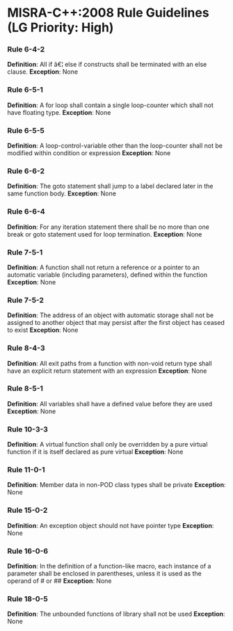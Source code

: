 # MISRA-C++:2008 Rule Guidelines (LG Priority: High)

### Rule 6-4-2
**Definition**: All if â€¦ else if constructs shall be terminated with an else clause.
**Exception**: None

### Rule 6-5-1
**Definition**: A for loop shall contain a single loop-counter which shall not have floating type.
**Exception**: None

### Rule 6-5-5
**Definition**: A loop-control-variable other than the loop-counter shall not be modified within condition or expression
**Exception**: None

### Rule 6-6-2
**Definition**: The goto statement shall jump to a label declared later in the same function body.
**Exception**: None

### Rule 6-6-4
**Definition**: For any iteration statement there shall be no more than one break or goto statement used for loop termination.
**Exception**: None

### Rule 7-5-1
**Definition**: A function shall not return a reference or a pointer to an automatic variable (including parameters), defined within the function
**Exception**: None

### Rule 7-5-2
**Definition**: The address of an object with automatic storage shall not be assigned to another object that may persist after the first object has ceased to exist
**Exception**: None

### Rule 8-4-3
**Definition**: All exit paths from a function with non-void return type shall have an explicit return statement with an expression
**Exception**: None

### Rule 8-5-1
**Definition**: All variables shall have a defined value before they are used
**Exception**: None

### Rule 10-3-3
**Definition**: A virtual function shall only be overridden by a pure virtual function if it is itself declared as pure virtual
**Exception**: None

### Rule 11-0-1
**Definition**: Member data in non-POD class types shall be private
**Exception**: None

### Rule 15-0-2
**Definition**: An exception object should not have pointer type
**Exception**: None

### Rule 16-0-6
**Definition**: In the definition of a function-like macro, each instance of a parameter shall be enclosed in parentheses, unless it is used as the operand of # or ##
**Exception**: None

### Rule 18-0-5
**Definition**: The unbounded functions of library <cstring> shall not be used
**Exception**: None
